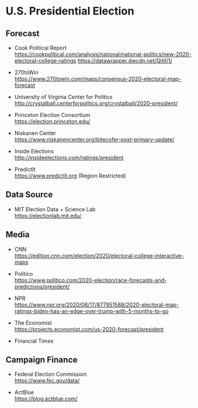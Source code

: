 # U.S. Presidential Election

## Forecast

* Cook Political Report<br/>
https://cookpolitical.com/analysis/national/national-politics/new-2020-electoral-college-ratings
https://datawrapper.dwcdn.net/QitII/1/

* 270toWin<br/>
https://www.270towin.com/maps/consensus-2020-electoral-map-forecast

* University of Virginia Center for Politics<br/>
http://crystalball.centerforpolitics.org/crystalball/2020-president/

* Princeton Election Consortium<br/>
https://election.princeton.edu/

* Niskanen Center<br/>
https://www.niskanencenter.org/bitecofer-post-primary-update/

* Inside Elections<br/>
http://insideelections.com/ratings/president

* PredictIt<br/>
https://www.predictit.org
(Region Restricted)

## Data Source

* MIT Election Data + Science Lab<br/>
https://electionlab.mit.edu/

## Media

* CNN<br/>
https://edition.cnn.com/election/2020/electoral-college-interactive-maps

* Politico<br/>
https://www.politico.com/2020-election/race-forecasts-and-predictions/president/

* NPR<br/>
https://www.npr.org/2020/06/17/877951588/2020-electoral-map-ratings-biden-has-an-edge-over-trump-with-5-months-to-go

* The Economist<br/>
https://projects.economist.com/us-2020-forecast/president

* Financial Times<br/>

## Campaign Finance

* Federal Election Commission<br/>
https://www.fec.gov/data/

* ActBlue<br/>
https://blog.actblue.com/
